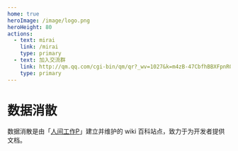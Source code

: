 ```yaml
---
home: true
heroImage: /image/logo.png
heroHeight: 80
actions:
  - text: mirai
    link: /mirai
    type: primary
  - text: 加入交流群
    link: http://qm.qq.com/cgi-bin/qm/qr?_wv=1027&k=m4zB-47CbfhBBXFpnR0FPWyXFk7gq3fx&authKey=w2LLM3qpoBhF1fCf1Mj%2FlbTWktS91T7Hz4cufAcSIJa6Km25JjeHchORGV5a3zog&noverify=0&group_code=1047497524
    type: primary
---
```


# 数据消散
数据消散是由「[人间工作P](https://www.mrxiaom.top)」建立并维护的 wiki 百科站点，致力于为开发者提供文档。